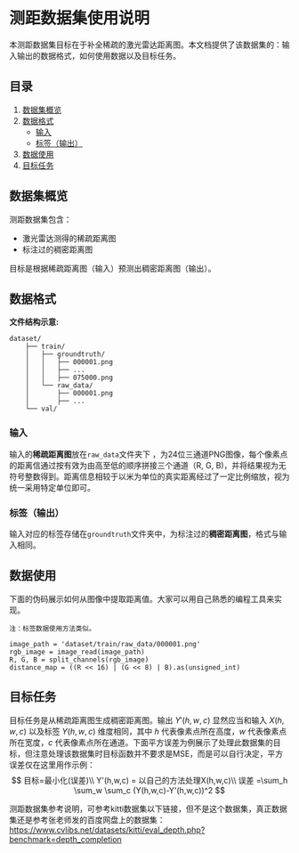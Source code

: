 # 测距数据集使用说明

本测距数据集目标在于补全稀疏的激光雷达距离图。本文档提供了该数据集的：输入输出的数据格式，如何使用数据以及目标任务。

## 目录

1. [数据集概览](##数据集概览)
2. [数据格式](##数据格式)
   - [输入](###输入)
   - [标签（输出）](###标签（输出）)
3. [数据使用](##数据使用)
4. [目标任务](##目标任务)

## 数据集概览

测距数据集包含：

- 激光雷达测得的稀疏距离图
- 标注过的稠密距离图

目标是根据稀疏距离图（输入）预测出稠密距离图（输出）。

## 数据格式

**文件结构示意:**

```
dataset/
    ├── train/
    │   ├── groundtruth/
    │   │   ├── 000001.png
    │   │   ├── ...
    │   │   ├── 075000.png
    │   └── raw_data/
    │       ├── 000001.png
    │       ├── ...
    └── val/
```

### 输入

输入的**稀疏距离图**放在`raw_data`文件夹下 ，为24位三通道PNG图像，每个像素点的距离信通过按有效为由高至低的顺序拼接三个通道（R, G, B)，并将结果视为无符号整数得到。距离信息相较于以米为单位的真实距离经过了一定比例缩放，视为统一采用特定单位即可。

### 标签（输出）

输入对应的标签存储在` groundtruth `文件夹中，为标注过的**稠密距离图**，格式与输入相同。

## 数据使用

下面的伪码展示如何从图像中提取距离值。大家可以用自己熟悉的编程工具来实现。

```
注：标签数据使用方法类似。

image_path = 'dataset/train/raw_data/000001.png'
rgb_image = image_read(image_path)
R, G, B = split_channels(rgb_image)
distance_map = ((R << 16) | (G << 8) | B).as(unsigned_int)
```

## 目标任务

目标任务是从稀疏距离图生成稠密距离图。输出 $Y'(h, w, c)$ 显然应当和输入 $X(h, w, c)$ 以及标签 $Y(h, w, c)$ 维度相同，其中 $h$ 代表像素点所在高度，$w$ 代表像素点所在宽度，$c$ 代表像素点所在通道。下面平方误差为例展示了处理此数据集的目标，但注意处理该数据集时目标函数并不要求是MSE，而是可以自行决定，平方误差仅在这里用作示例：
$$
目标=最小化(误差)\\
Y'(h,w,c) = 以自己的方法处理X(h,w,c)\\
误差 =\sum_h \sum_w \sum_c (Y(h,w,c)-Y'(h,w,c))^2
$$

测距数据集参考说明，可参考kitti数据集以下链接，但不是这个数据集，真正数据集还是参考张老师发的百度网盘上的数据集：
https://www.cvlibs.net/datasets/kitti/eval_depth.php?benchmark=depth_completion


